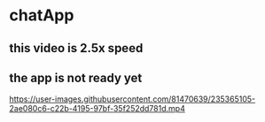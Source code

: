 # chatApp
## this video is 2.5x speed 
## the app is not ready yet
https://user-images.githubusercontent.com/81470639/235365105-2ae080c6-c22b-4195-97bf-35f252dd781d.mp4

